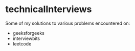 # technicalInterviews
Some of my solutions to various problems encountered on: 
- geeksforgeeks
- interviewbits
- leetcode
